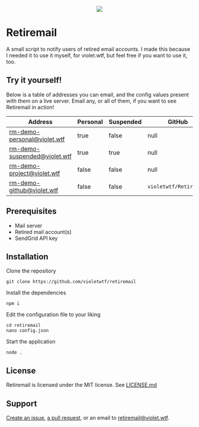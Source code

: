 <p align="center">
  <img src="https://violet.lgbt/Retiremail.png">
</p>

# Retiremail
A small script to notify users of retired email accounts. I made this because I needed it to use it myself, for violet.wtf, but feel free if you want to use it, too.

## Try it yourself!
Below is a table of addresses you can email, and the config values present with them on a live server. Email any, or all of them, if you want to see Retiremail in action!

Address | Personal | Suspended | GitHub
--- | --- | --- | ---
<rm-demo-personal@violet.wtf> | true | false | null
<rm-demo-suspended@violet.wtf> | true | true | null
<rm-demo-project@violet.wtf> | false | false | null
<rm-demo-github@violet.wtf> | false | false | `violetwtf/Retiremail`

## Prerequisites
* Mail server
* Retired mail account(s)
* SendGrid API key

## Installation
Clone the repository
```
git clone https://github.com/violetwtf/retiremail
```
Install the dependencies
```
npm i
```
Edit the configuration file to your liking
```
cd retiremail
nano config.json
```
Start the application
```
node .
```

## License
Retiremail is licensed under the MIT license. See [LICENSE.md](https://github.com/violetwtf/Retiremail/blob/master/LICENSE.md)

## Support
[Create an issue](https://github.com/violetwtf/retiremail/issues/new), [a pull request](https://github.com/violetwtf/retiremail/pulls), or an email to <retiremail@violet.wtf>.
